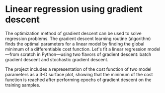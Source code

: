 # Linear regression using gradient descent
The optimization method of gradient descent can be used to solve regression problems. The gradient descent learning routine (algorithm) finds the optimal parameters for a linear model by finding the global minimum of a differentiable cost function. Let's fit a linear regression model—from scratch in Python—using two flavors of gradient descent: batch gradient descent and stochastic gradient descent.

The project includes a representation of the cost function of two model parameters as a 3-D surface plot, showing that the minimum of the cost function is reached after performing epochs of gradient descent on the training samples.
